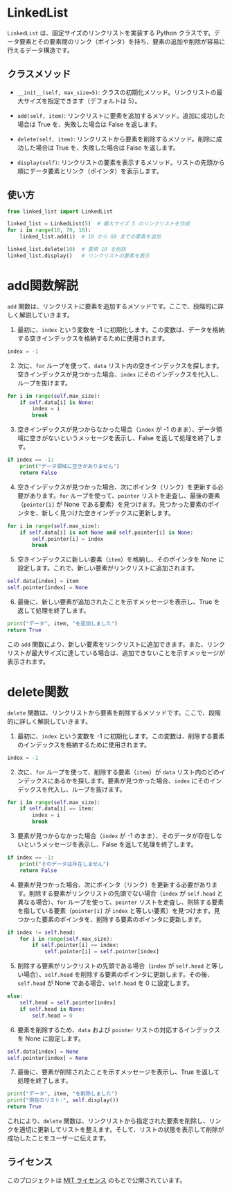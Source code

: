 # LinkedList

`LinkedList` は、固定サイズのリンクリストを実装する Python クラスです。データ要素とその要素間のリンク（ポインタ）を持ち、要素の追加や削除が容易に行えるデータ構造です。

## クラスメソッド

- `__init__(self, max_size=5)`:
  クラスの初期化メソッド。リンクリストの最大サイズを指定できます（デフォルトは 5）。

- `add(self, item)`:
  リンクリストに要素を追加するメソッド。追加に成功した場合は True を、失敗した場合は False を返します。

- `delete(self, item)`:
  リンクリストから要素を削除するメソッド。削除に成功した場合は True を、失敗した場合は False を返します。

- `display(self)`:
  リンクリストの要素を表示するメソッド。リストの先頭から順にデータ要素とリンク（ポインタ）を表示します。

## 使い方

```python
from linked_list import LinkedList

linked_list = LinkedList(5)  # 最大サイズ 5 のリンクリストを作成
for i in range(10, 70, 10):
    linked_list.add(i)  # 10 から 60 までの要素を追加

linked_list.delete(10)  # 要素 10 を削除
linked_list.display()   # リンクリストの要素を表示
```

# add関数解説
`add` 関数は、リンクリストに要素を追加するメソッドです。ここで、段階的に詳しく解説していきます。

1. 最初に、`index` という変数を -1 に初期化します。この変数は、データを格納する空きインデックスを格納するために使用されます。

```python
index = -1
```

2. 次に、`for` ループを使って、`data` リスト内の空きインデックスを探します。空きインデックスが見つかった場合、`index` にそのインデックスを代入し、ループを抜けます。

```python
for i in range(self.max_size):
    if self.data[i] is None:
        index = i
        break
```

3. 空きインデックスが見つからなかった場合（`index` が -1 のまま）、データ領域に空きがないというメッセージを表示し、False を返して処理を終了します。

```python
if index == -1:
    print("データ領域に空きがありません")
    return False
```

4. 空きインデックスが見つかった場合、次にポインタ（リンク）を更新する必要があります。`for` ループを使って、`pointer` リストを走査し、最後の要素（`pointer[i]` が None である要素）を見つけます。見つかった要素のポインタを、新しく見つけた空きインデックスに更新します。

```python
for i in range(self.max_size):
    if self.data[i] is not None and self.pointer[i] is None:
        self.pointer[i] = index
        break
```

5. 空きインデックスに新しい要素（`item`）を格納し、そのポインタを None に設定します。これで、新しい要素がリンクリストに追加されます。

```python
self.data[index] = item
self.pointer[index] = None
```

6. 最後に、新しい要素が追加されたことを示すメッセージを表示し、True を返して処理を終了します。

```python
print("データ", item, "を追加しました")
return True
```

この `add` 関数により、新しい要素をリンクリストに追加できます。また、リンクリストが最大サイズに達している場合は、追加できないことを示すメッセージが表示されます。

# delete関数
`delete` 関数は、リンクリストから要素を削除するメソッドです。ここで、段階的に詳しく解説していきます。

1. 最初に、`index` という変数を -1 に初期化します。この変数は、削除する要素のインデックスを格納するために使用されます。

```python
index = -1
```

2. 次に、`for` ループを使って、削除する要素（`item`）が `data` リスト内のどのインデックスにあるかを探します。要素が見つかった場合、`index` にそのインデックスを代入し、ループを抜けます。

```python
for i in range(self.max_size):
    if self.data[i] == item:
        index = i
        break
```

3. 要素が見つからなかった場合（`index` が -1 のまま）、そのデータが存在しないというメッセージを表示し、False を返して処理を終了します。

```python
if index == -1:
    print("そのデータは存在しません")
    return False
```

4. 要素が見つかった場合、次にポインタ（リンク）を更新する必要があります。削除する要素がリンクリストの先頭でない場合（`index` が `self.head` と異なる場合）、`for` ループを使って、`pointer` リストを走査し、削除する要素を指している要素（`pointer[i]` が `index` と等しい要素）を見つけます。見つかった要素のポインタを、削除する要素のポインタに更新します。

```python
if index != self.head:
    for i in range(self.max_size):
        if self.pointer[i] == index:
            self.pointer[i] = self.pointer[index]
```

5. 削除する要素がリンクリストの先頭である場合（`index` が `self.head` と等しい場合）、`self.head` を削除する要素のポインタに更新します。その後、`self.head` が None である場合、`self.head` を 0 に設定します。

```python
else:
    self.head = self.pointer[index]
    if self.head is None:
        self.head = 0
```

6. 要素を削除するため、`data` および `pointer` リストの対応するインデックスを None に設定します。

```python
self.data[index] = None
self.pointer[index] = None
```

7. 最後に、要素が削除されたことを示すメッセージを表示し、True を返して処理を終了します。

```python
print("データ", item, "を削除しました")
print("現在のリスト:", self.display())
return True
```

これにより、`delete` 関数は、リンクリストから指定された要素を削除し、リンクを適切に更新してリストを整えます。そして、リストの状態を表示して削除が成功したことをユーザーに伝えます。

## ライセンス

このプロジェクトは [MIT ライセンス](LICENSE) のもとで公開されています。